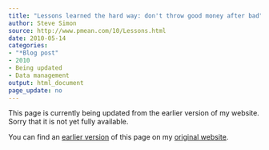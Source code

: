 ```yaml
---
title: "Lessons learned the hard way: don't throw good money after bad"
author: Steve Simon
source: http://www.pmean.com/10/Lessons.html
date: 2010-05-14
categories:
- "*Blog post"
- 2010
- Being updated
- Data management
output: html_document
page_update: no
---
```


This page is currently being updated from the earlier version of my website. Sorry that it is not yet fully available.

<!---More--->

You can find an [earlier version][sim1] of this page on my [original website][sim2].

[sim1]: http://www.pmean.com/10/Lessons.html
[sim2]: http://www.pmean.com/original_site.html
